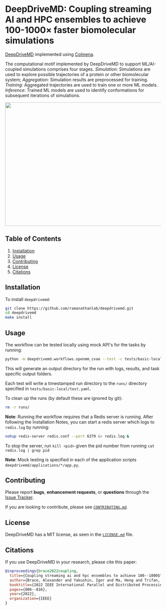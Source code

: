 # DeepDriveMD: Coupling streaming AI and HPC ensembles to achieve 100-1000× faster biomolecular simulations
[DeepDriveMD](https://github.com/DeepDriveMD/DeepDriveMD-pipeline) implemented using [Colmena](https://colmena.readthedocs.io/en/latest/).

The computational motif implemented by DeepDriveMD to support ML/AI-coupled simulations comprises four stages. _Simulation_: Simulations are used to explore possible trajectories of a protein or other biomolecular system; _Aggregation_: Simulation results are preprocessed for training. _Training_: Aggregated trajectories are used to train one or more ML models. _Inference_: Trained ML models are used to identify conformations for subsequent iterations of simulations. 

<img src="https://user-images.githubusercontent.com/38300604/205099612-e856d68b-a51b-4f92-acdc-240b229f015c.png" width="530" height="400"/>


## Table of Contents
1. [Installation](#installation)
2. [Usage](#usage)
3. [Contributing](#contributing)
4. [License](#license)
5. [Citations](#citations)

## Installation

To install `deepdrivemd`:
```bash
git clone https://github.com/ramanathanlab/deepdrivemd.git
cd deepdrivemd
make install
```

## Usage

The workflow can be tested locally using mock API's for the tasks by running:
```bash
python -m deepdrivemd.workflows.openmm_cvae --test -c tests/basic-local/test.yaml
```
This will generate an output directory for the run with logs, results, and task specific output folders.

Each test will write a timestamped run directory to the `runs/` directory specified in `tests/basic-local/test.yaml`.

To clean up the runs (by default these are ignored by git):
```bash
rm -r runs/
```
**Note**: Running the workflow requires that a Redis server is running.
After following the Installation Notes, you can start a redis server which logs to `redis.log` by running:
```bash
nohup redis-server redis.conf --port 6379 &> redis.log &
```
To stop the server, run `kill <pid>` given the pid number from running `cat redis.log | grep pid`

**Note**: Mock testing is specified in each of the application scripts `deepdrivemd/applications/*/app.py`.


## Contributing

Please report **bugs**, **enhancement requests**, or **questions** through the [Issue Tracker](https://github.com/ramanathanlab/deepdrivemd/issues).

If you are looking to contribute, please see [`CONTRIBUTING.md`](https://github.com/ramanathanlab/deepdrivemd/blob/main/CONTRIBUTING.md).

## License

DeepDriveMD has a MIT license, as seen in the [`LICENSE.md`](https://github.com/ramanathanlab/deepdrivemd/blob/main/LICENSE.md) file.

## Citations

If you use DeepDriveMD in your research, please cite this paper:

```bibtex
@inproceedings{brace2022coupling,
  title={Coupling streaming ai and hpc ensembles to achieve 100--1000$\times$ faster biomolecular simulations},
  author={Brace, Alexander and Yakushin, Igor and Ma, Heng and Trifan, Anda and Munson, Todd and Foster, Ian and Ramanathan, Arvind and Lee, Hyungro and Turilli, Matteo and Jha, Shantenu},
  booktitle={2022 IEEE International Parallel and Distributed Processing Symposium (IPDPS)},
  pages={806--816},
  year={2022},
  organization={IEEE}
}
```

